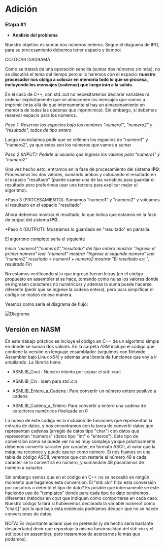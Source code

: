 # Adición

### Etapa \#1



*  **Analisis del problema**

Nuestro objetivo es sumar dos números enteros. Segun el diagrama de IPO, para su procesamiento debemos tener
espacio y tiempo: 

COLOCAR DIAGRAMA

Como se tratará de una operación sencilla (sumar dos números sin más), no se discutirá el tema del tiempo pero sí lo
haremos con el espacio: **nuestro procesador nos obliga a colocar en memoria todo lo que se procesa, incluyendo
los mensajes (cadenas) que luego irán a la salida.**

En el caso de C++, con std::out no necesitaremos declarar variables ni ordenar explicitamente que se almacenen los mensajes que vamos a imprimir (más allá de que internamente sí hay un almacenamiento en memoria de todas las cadenas que imprimimos). Sin embargo, sí debemos reservar espacio para los números. 

*Paso 1: Reservar los espacios bajo los nombres "numero1", "numero2" y "resultado", todos de tipo entero*

Luego necesitamos pedir que se rellenen los espacios de "numero1" y "numero2", ya que estos son los números que
vamos a sumar

*Paso 2 (INPUT): Pedirle al usuario que ingrese los valores para "numero1" y "numero2"*

Una vez hecho esto, entramos en la fase de procesamiento del sistema **IPO**: Procesamos los dos valores, sumándo ambos
y colocando el resultado en el espacio "resultado" (puede usarse una de las variables para guardar el resultado pero
preferimos usar una tercera para explicar mejor el algoritmo).

*Paso 3 (PROCESAMIENTO):  Sumamos "numero1" y "numero2" y volcamos el resultado en el espacio "resultado"

Ahora debemos mostrar el resultado, lo que indica que estamos en la fase de output del sistema **IPO**.

*Paso 4 (OUTPUT):  Mostramos lo guardado en "resultado" en pantalla.


El algoritmo completo sería el siguiente

*Inicio
   "numero1","numero2","resultado" del tipo entero 
    mostrar "Ingrese el primer número"
    leer "numero1"
    mostrar "Ingrese el segundo número"
    leer "numero2"
    resultado = numero1 + numero2
    mostrar "El resultado es: ", resultado
Fin*


No estamos verificando si lo que ingresó fueron letras (en el código propuesto en assembler si se hace, tomando
como nulas los valores donde se ingresen caracteres no numéricos) y además la suma puede hacerse diferente (pedir que se ingrese la cadena entera), pero para simplificar el código se realizó de esa manera.

Veamos como sería el diagrama de flujo:


![Diagrama](/diagrama.png)


## Versión en NASM

En este trabajo práctico se incluye el código en C++ de un algoritmo simple en donde se suman 
dos valores. En la carpeta ASM incluyo el código que contiene la versión en lenguaje ensamblador
(seguimos con Netwide Assembler bajo Linux x64) y además una librería de funciones que
voy a ir ampliando. La librería tiene:


* ASMLIB_Cout  : Nuestro intento por copiar el std::cout

* ASMLIB_Cin   : Idem para std::cin

* ASMLIB_Entero_a_Cadena : Para convertir un número entero positivo a cadena

* ASMLIB_Cadena_a_Entero: Para convertir a entero una cadena de caracteres numéricos finalizada en 0


Lo nuevo de este código es la inclusión de funciones que representan la entrada de datos, y nos encontramos
con la tarea de convertir datos que representan cadenas (arreglo de datos tipo "char") con datos que 
representan "números" (datos tipo "int" o "enteros"). Este tipo de conversión como se puede ver no es muy 
compleja ya que prácticamente debemos convertir caracter por caracter, en formato ASCII, al valor que la
máquina reconoce y puede operar como número. Si nos fijamos en una tabla de código ASCII, veremos que
con restarle el número 48 a cada caracter se lo convertirá en número, y sumándole 48 pasaríamos de 
número a caracter.

Sin embargo vemos que en el código en C++ no se necesitó en ningún momento que hagamos esta conversión. El 
"std::cin" hizo esta conversión por nosotros o detectó el tipo de dato?  Es posible que internamente se esté
haciendo uso de "templates" donde para cada tipo de dato tendremos diferentes métodos en cout que indiquen
cómo comportarse en cada caso. Nuestro código fallará si hubiesemos declarado la variable numero1 como "char\[\]" 
por lo que bajo esta evidencia podríamos deducir que no se hacen conversiones de datos.


NOTA: Es importante aclarar que no pretendo (y de hecho sería bastante desacertado) decir que reproduje la misma 
funcionalidad del std::cin y el std::cout  en assembler, pero trataremos de acercarnos lo más que podamos).





